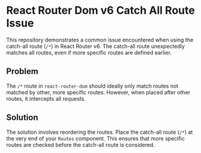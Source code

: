 # React Router Dom v6 Catch All Route Issue

This repository demonstrates a common issue encountered when using the catch-all route (`/*`) in React Router v6.  The catch-all route unexpectedly matches all routes, even if more specific routes are defined earlier.

## Problem

The `/*` route in `react-router-dom` should ideally only match routes not matched by other, more specific routes. However, when placed after other routes, it intercepts all requests.

## Solution

The solution involves reordering the routes.  Place the catch-all route (`/*`) at the very end of your `Routes` component.  This ensures that more specific routes are checked before the catch-all route is considered.